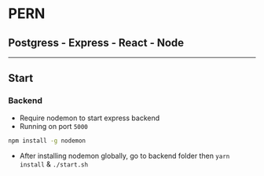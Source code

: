 # PERN
## Postgress - Express - React - Node
---
## Start
### Backend
- Require nodemon to start express backend
- Running on port `5000`
```bash
npm install -g nodemon
```

- After installing nodemon globally, go to backend folder then `yarn install` & `./start.sh`
